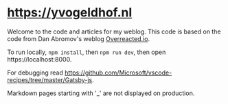 # https://yvogeldhof.nl

Welcome to the code and articles for my weblog. This code is based on the code from Dan Abromov's weblog [Overreacted.io](https://github.com/gaearon/overreacted.io).

To run locally, `npm install`, then `npm run dev`, then open https://localhost:8000.

For debugging read https://github.com/Microsoft/vscode-recipes/tree/master/Gatsby-js.

Markdown pages starting with '_' are not displayed on production.

